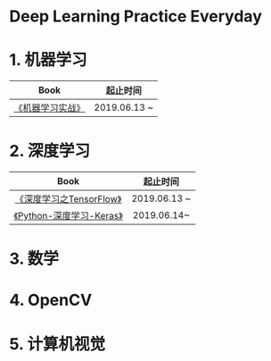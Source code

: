 # Deep Learning Practice Everyday

# 1. 机器学习

|Book|起止时间|
| :--: | :--: | 
|[《机器学习实战》](https://github.com/huuuuusy/Deep-Learning-Practice-Everyday/tree/master/Book/%E6%9C%BA%E5%99%A8%E5%AD%A6%E4%B9%A0%E5%AE%9E%E6%88%98/01-knn)| 2019.06.13 ~ |

# 2. 深度学习

|Book|起止时间|
| :--: | :--: | 
|[《深度学习之TensorFlow》](https://github.com/huuuuusy/Deep-Learning-Practice-Everyday/tree/master/Book/%E6%B7%B1%E5%BA%A6%E5%AD%A6%E4%B9%A0%E4%B9%8BTensorFlow)| 2019.06.13 ~ |
|[《Python-深度学习-Keras》](https://github.com/huuuuusy/Deep-Learning-Practice-Everyday/tree/master/Book/Python-%E6%B7%B1%E5%BA%A6%E5%AD%A6%E4%B9%A0-Keras)|2019.06.14~|

# 3. 数学

# 4. OpenCV

# 5. 计算机视觉